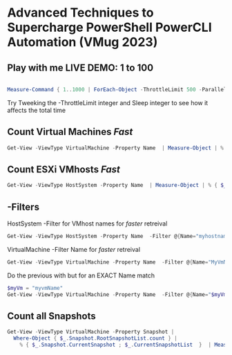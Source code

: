 # Advanced Techniques to Supercharge PowerShell PowerCLI Automation (VMug 2023)   

## Play with me LIVE DEMO: 1 to 100


```powershell   

Measure-Command { 1..1000 | ForEach-Object -ThrottleLimit 500 -Parallel { sleep 1 ; $_ }  }

```

Try Tweeking the -ThrottleLimit integer and Sleep integer to see how it affects the total time



## Count Virtual Machines *Fast*
```powershell   
Get-View -ViewType VirtualMachine -Property Name  | Measure-Object | % { $_.Count }
```


## Count  ESXi VMhosts *Fast*

```powershell   
Get-View -ViewType HostSystem -Property Name  | Measure-Object | % { $_.Count }
```

## -Filters 
HostSystem -Filter for VMhost names for *faster* retreival

```powershell   
Get-View -ViewType HostSystem -Property Name  -Filter @{Name="myhostname" }  | Measure-Object | % { $_.Count }
```

VirtualMachine -Filter  Name for *faster* retreival

```powershell   
Get-View -ViewType VirtualMachine -Property Name  -Filter @{Name="MyVmName" }  | Measure-Object | % { $_.Count }
```

Do the previous with but for an EXACT Name match
```powershell
$myVm = "myvmName"
Get-View -ViewType VirtualMachine -Property Name  -Filter @{Name="$myVm" }  | Where-Object Name -eq $myVm | Measure-Object | % { $_.Count }
```



## Count all Snapshots
```powershell   
Get-View -ViewType VirtualMachine -Property Snapshot |
  Where-Object { $_.Snapshot.RootSnapshotList.count } |
    % { $_.Snapshot.CurrentSnapshot ; $_.CurrentSnapshotList  }  | Measure-Object
```




